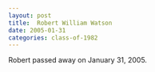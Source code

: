 ```yaml
---
layout: post
title:  Robert William Watson
date: 2005-01-31
categories: class-of-1982
---
```


Robert passed away on January 31, 2005.
